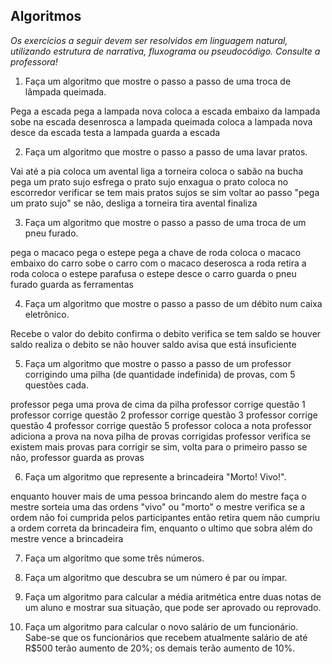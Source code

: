 ## Algoritmos

_Os exercícios a seguir devem ser resolvidos em linguagem natural, utilizando estrutura de narrativa, fluxograma ou pseudocódigo. Consulte a professora!_

1. Faça um algoritmo que mostre o passo a passo de uma troca de lâmpada queimada.

Pega a escada
pega a lampada nova
coloca a escada embaixo da lampada
sobe na escada
desenrosca a lampada queimada
coloca a lampada nova
desce da escada 
testa a lampada
guarda a escada


2. Faça um algoritmo que mostre o passo a passo de uma lavar pratos.


Vai até a pia
coloca um avental
liga a torneira
coloca o sabão na bucha
pega um prato sujo 
esfrega o prato sujo
enxagua o prato 
coloca no escorredor
verificar se tem mais pratos sujos
se sim voltar ao passo "pega um prato sujo"
se não, desliga a torneira
tira avental
finaliza 


3. Faça um algoritmo que mostre o passo a passo de uma troca de um pneu furado.

pega o macaco
pega o estepe
pega a chave de roda
coloca o macaco embaixo do carro
sobe o carro com o macaco
deserosca a roda
retira a roda
coloca o estepe
parafusa o estepe
desce o carro
guarda o pneu furado
guarda as ferramentas


4. Faça um algoritmo que mostre o passo a passo de um débito num caixa eletrônico.

Recebe o valor do debito
confirma o debito
verifica se tem saldo
se houver saldo realiza o debito
se não houver saldo avisa que está insuficiente


5. Faça um algoritmo que mostre o passo a passo de um professor corrigindo uma pilha (de quantidade indefinida) de provas, com 5 questões cada.

professor pega uma prova de cima da pilha
professor corrige questão 1
professor corrige questão 2
professor corrige questão 3
professor corrige questão 4
professor corrige questão 5
professor coloca a nota
professor adiciona a prova na nova pilha de provas corrigidas
professor verifica se existem mais provas para corrigir
se sim, volta para o primeiro passo
se não, professor guarda as provas


6. Faça um algoritmo que represente a brincadeira "Morto! Vivo!".

enquanto houver mais de uma pessoa brincando alem do mestre faça
o mestre sorteia uma das ordens "vivo" ou "morto"
o mestre verifica se a ordem não foi cumprida pelos participantes então
retira quem não cumpriu a ordem correta da brincadeira
fim, enquanto
o ultimo que sobra além do mestre vence a brincadeira


7. Faça um algoritmo que some três números.

8. Faça um algoritmo que descubra se um número é par ou ímpar.

9. Faça um algoritmo para calcular a média aritmética entre duas notas de um aluno e mostrar sua situação, que pode ser aprovado ou reprovado.

10. Faça um algoritmo para calcular o novo salário de um funcionário. Sabe-se que os funcionários que recebem atualmente salário de até R$500 terão aumento de 20%; os demais terão aumento de 10%.
